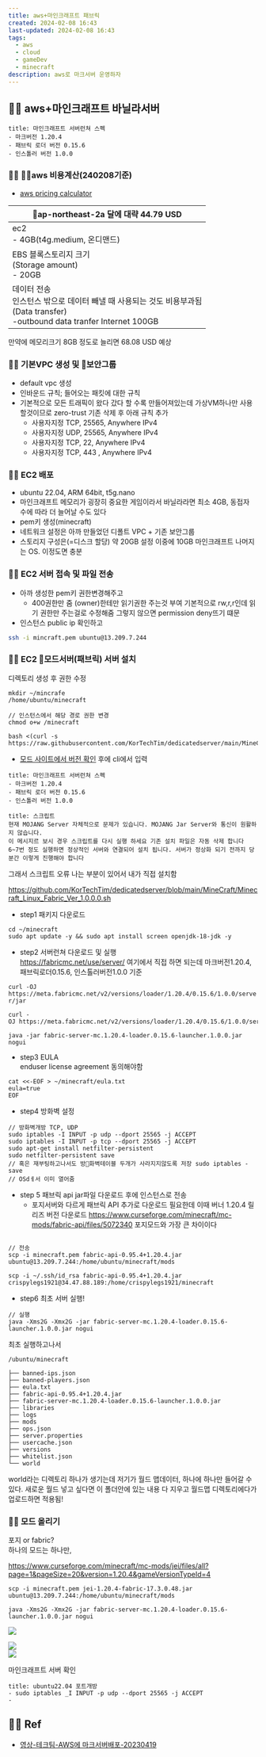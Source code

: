 ```yaml
---
title: aws+마인크래프트 패브릭
created: 2024-02-08 16:43
last-updated: 2024-02-08 16:43
tags:
  - aws
  - cloud
  - gameDev
  - minecraft
description: aws로 마크서버 운영하자
---
```


## 👯‍♂️ aws+마인크래프트 바닐라서버

```ad-important
title: 마인크래프트 서버런쳐 스펙
- 마크버전 1.20.4
- 패브릭 로더 버전 0.15.6
- 인스톨러 버전 1.0.0
```

### 👯‍♂️ aws 비용계산(240208기준)

- [aws pricing calculator](https://calculator.aws/#/createCalculator/ec2-enhancement?nc2=pr)

| ap-northeast-2a 달에 대략 44.79 USD |
| ---- |
| ec2<br>- 4GB(t4g.medium, 온디맨드) |
| EBS 블록스토리지 크기<br>(Storage amount)<br>- 20GB |
| 데이터 전송<br>인스턴스 밖으로 데이터 빼낼 때 사용되는 것도 비용부과됨<br>(Data transfer)<br>-outbound data tranfer Internet 100GB |

만약에 메모리크기 8GB 정도로 늘리면 68.08 USD 예상

### 👯‍♂️ 기본VPC 생성 및 보안그룹

- default vpc 생성
- 인바운드 규칙; 들어오는 패킷에 대한 규칙
- 기본적으로 모든 트래픽이 왔다 갔다 할 수록 만들어져있는데 가상VM하나만 사용할것이므로 zero-trust 기존 삭제 후 아래 규칙 추가
	- 사용자지정 TCP, 25565, Anywhere IPv4
	- 사용자지정 UDP, 25565, Anywhere IPv4
	- 사용자지정 TCP, 22, Anywhere IPv4
	- 사용자지정 TCP, 443 , Anywhere IPv4

### 👯‍♂️ EC2 배포

- ubuntu 22.04, ARM 64bit, t5g.nano
- 마인크래프트 메모리가 굉장히 중요한 게임이라서 바닐라라면 최소 4GB, 동접자 수에 따라 더 늘어날 수도 있다
- pem키 생성(minecraft)
- 네트워크 설정은 아까 만들었던 디폴트 VPC + 기존 보안그룹
- 스토리지 구성은(=디스크 할당) 약 20GB 설정 이중에 10GB 마인크래프트 나머지는 OS. 이정도면 충분


### 👯‍♂️ EC2 서버 접속 및 파일 전송

- 아까 생성한 pem키 권한변경해주고 
	- 400권한만 줌 (owner)한테만 읽기권한 주는것 부여 기본적으로 rw,r,r인데 읽기 권한만 주는걸로 수정해줌 그렇지 않으면 permission deny뜨기 떄문
- 인스턴스 public ip 확인하고

```sh 
ssh -i mincraft.pem ubuntu@13.209.7.244
```



### 👯‍♂️ EC2 모드서버(패브릭) 서버 설치

디렉토리 생성 후 권한 수정
```
mkdir ~/mincrafe
/home/ubuntu/minecraft

// 인스턴스에서 해당 경로 권한 변경
chmod o+w /minecraft
```

```
bash <(curl -s https://raw.githubusercontent.com/KorTechTim/dedicatedserver/main/MineCraft/Minecraft_Linux_Fabric_Ver_1.0.0.0.sh)
```



- [모드 사이트에서 버전 확인](https://fabricmc.net/use/server/) 후에 cli에서 입력

```ad-important
title: 마인크래프트 서버런쳐 스펙
- 마크버전 1.20.4
- 패브릭 로더 버전 0.15.6
- 인스톨러 버전 1.0.0
```


```ad-error
title: 스크립트 
현재 MOJANG Server 자체적으로 문제가 있습니다. MOJANG Jar Server와 통신이 원활하지 않습니다.
이 메시지르 보시 경우 스크립트를 다시 실행 하세요 기존 설치 파일은 자동 삭제 합니다
6~7번 정도 실행하면 정상적인 서버와 연결되어 설치 됩니다. 서버가 정상화 되기 전까지 당분간 이렇게 진행해야 합니다
```


그래서 스크립트 오류 나는 부분이 있어서 내가 직접 설치함

https://github.com/KorTechTim/dedicatedserver/blob/main/MineCraft/Minecraft_Linux_Fabric_Ver_1.0.0.0.sh



- step1 패키지 다운로드
```
cd ~/minecraft
sudo apt update -y && sudo apt install screen openjdk-18-jdk -y
```

- step2 서버런쳐 다운로드 및 실행  
https://fabricmc.net/use/server/ 여기에서 직접 하면 되는데 마크버전1.20.4, 패브릭로더0.15.6, 인스톨러버전1.0.0 기준 

`curl -OJ https://meta.fabricmc.net/v2/versions/loader/1.20.4/0.15.6/1.0.0/server/jar`

```
curl -OJ https://meta.fabricmc.net/v2/versions/loader/1.20.4/0.15.6/1.0.0/server/jar

java -jar fabric-server-mc.1.20.4-loader.0.15.6-launcher.1.0.0.jar nogui
```
- step3 EULA  
enduser license agreement 동의해야함
```
cat <<-EOF > ~/minecraft/eula.txt
eula=true
EOF
```

- step4 방화벽 설정
```
// 방화벽개방 TCP, UDP 
sudo iptables -I INPUT -p udp --dport 25565 -j ACCEPT
sudo iptables -I INPUT -p tcp --dport 25565 -j ACCEPT
sudo apt-get install netfilter-persistent
sudo netfilter-persistent save
// 혹은 재부팅하고나서도 방화벽테이블 두개가 사라지지않도록 저장 sudo iptables -save
// OSdㅔ서 이미 열어줌
```

- step 5 패브릭 api jar파일 다운로드 후에 인스턴스로 전송 
	- 포지서버와 다르게 패브릭 API 추가로 다운로드 필요한데 이때 버너 1.20.4 릴리즈 버전 다운로드 https://www.curseforge.com/minecraft/mc-mods/fabric-api/files/5072340 포지모드와 가장 큰 차이이다
```

// 전송 
scp -i minecraft.pem fabric-api-0.95.4+1.20.4.jar ubuntu@13.209.7.244:/home/ubuntu/minecraft/mods

scp -i ~/.ssh/id_rsa fabric-api-0.95.4+1.20.4.jar crispylegs1921@34.47.88.189:/home/crispylegs1921/minecraft
```

- step6 최초 서버 실행!
```
// 실행
java -Xms2G -Xmx2G -jar fabric-server-mc.1.20.4-loader.0.15.6-launcher.1.0.0.jar nogui
```
최초 실행하고나서 

```
/ubuntu/minecraft

├── banned-ips.json
├── banned-players.json
├── eula.txt
├── fabric-api-0.95.4+1.20.4.jar
├── fabric-server-mc.1.20.4-loader.0.15.6-launcher.1.0.0.jar
├── libraries
├── logs
├── mods
├── ops.json
├── server.properties
├── usercache.json
├── versions
├── whitelist.json
└── world
```
world라는 디렉토리 하나가 생기는데 저기가 월드 맵데이터, 하나에 하나만 들어갈 수 있다. 새로운 월드 넣고 싶다면 이 폴더안에 있는 내용 다 지우고 월드맵 디렉토리에다가 업로드하면 적용됨!


### 👯‍♂️ 모드 올리기
포지 or fabric?  
하나의 모드는 하나만,

https://www.curseforge.com/minecraft/mc-mods/jei/files/all?page=1&pageSize=20&version=1.20.4&gameVersionTypeId=4


```
scp -i minecraft.pem jei-1.20.4-fabric-17.3.0.48.jar ubuntu@13.209.7.244:/home/ubuntu/minecraft/mods
```


```
java -Xms2G -Xmx2G -jar fabric-server-mc.1.20.4-loader.0.15.6-launcher.1.0.0.jar nogui
```



![](https://i.imgur.com/LjhMiab.png)

![](https://i.imgur.com/uRLnxz3.jpg)  
![](https://i.imgur.com/shR9hl3.png)




마인크래프트 서버 확인

```ad-tip
title: ubuntu22.04 포트개방
- sudo iptables _I INPUT -p udp --dport 25565 -j ACCEPT
- 
```



## 👯‍♂️ Ref

- [영상-테크팀-AWS에 마크서버배포-20230419](https://www.youtube.com/watch?v=LBj14CoFwyQ)

